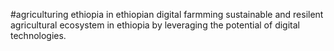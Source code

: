 #agriculturing ethiopia in ethiopian digital farmming sustainable and resilent agricultural ecosystem in ethiopia by leveraging the potential
of digital technologies.
